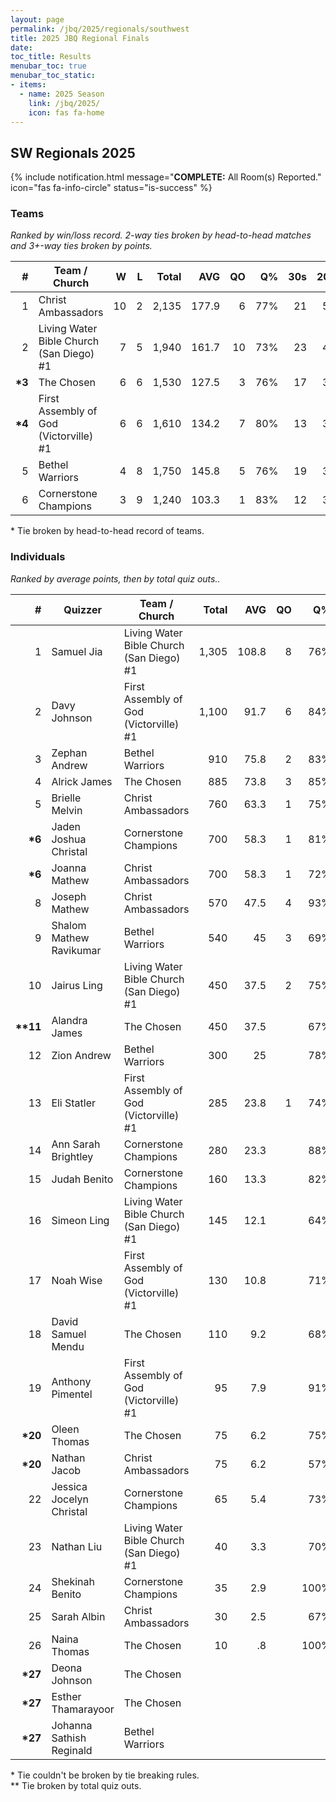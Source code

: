 ```yaml
---
layout: page
permalink: /jbq/2025/regionals/southwest
title: 2025 JBQ Regional Finals
date: 
toc_title: Results
menubar_toc: true
menubar_toc_static:
- items:
  - name: 2025 Season
    link: /jbq/2025/
    icon: fas fa-home
---
```



## SW Regionals 2025

{% include notification.html
   message="<b>COMPLETE:</b> All Room(s) Reported."
   icon="fas fa-info-circle"
   status="is-success" %}


### Teams

*Ranked by win/loss record. 2-way ties broken by head-to-head matches and 3+-way ties broken by points.*

| # | Team / Church | W | L | Total | AVG | QO | Q% | 30s | 20s | 10s |
|--:|---|--:|--:|--:|--:|--:|--:|--:|--:|--:|
| 1 | Christ Ambassadors | 10 | 2 | 2,135 | 177.9 | 6 | 77% | 21 | 58 | 69 |
| 2 | Living Water Bible Church (San Diego) #1 | 7 | 5 | 1,940 | 161.7 | 10 | 73% | 23 | 45 | 65 |
| **\*3** | The Chosen | 6 | 6 | 1,530 | 127.5 | 3 | 76% | 17 | 38 | 51 |
| **\*4** | First Assembly of God (Victorville) #1 | 6 | 6 | 1,610 | 134.2 | 7 | 80% | 13 | 38 | 60 |
| 5 | Bethel Warriors | 4 | 8 | 1,750 | 145.8 | 5 | 76% | 19 | 39 | 64 |
| 6 | Cornerstone Champions | 3 | 9 | 1,240 | 103.3 | 1 | 83% | 12 | 31 | 42 |

\* Tie broken by head-to-head record of teams.

### Individuals

*Ranked by average points, then by total quiz outs..*

| # | Quizzer | Team / Church | Total | AVG | QO | Q% | 30s | 20s | 10s |
|--:|---|---|--:|--:|--:|--:|--:|--:|--:|
| 1 | Samuel Jia | Living Water Bible Church (San Diego) #1 | 1,305 | 108.8 | 8 | 76% | 23 | 36 | 5 |
| 2 | Davy Johnson | First Assembly of God (Victorville) #1 | 1,100 | 91.7 | 6 | 84% | 13 | 33 | 11 |
| 3 | Zephan Andrew | Bethel Warriors | 910 | 75.8 | 2 | 83% | 19 | 21 |  |
| 4 | Alrick James | The Chosen | 885 | 73.8 | 3 | 85% | 12 | 16 | 25 |
| 5 | Brielle Melvin | Christ Ambassadors | 760 | 63.3 | 1 | 75% | 8 | 34 |  |
| **\*6** | Jaden Joshua Christal | Cornerstone Champions | 700 | 58.3 | 1 | 81% | 12 | 22 |  |
| **\*6** | Joanna Mathew | Christ Ambassadors | 700 | 58.3 | 1 | 72% | 13 | 23 |  |
| 8 | Joseph Mathew | Christ Ambassadors | 570 | 47.5 | 4 | 93% |  | 1 | 53 |
| 9 | Shalom Mathew Ravikumar | Bethel Warriors | 540 | 45 | 3 | 69% |  | 18 | 29 |
| 10 | Jairus Ling | Living Water Bible Church (San Diego) #1 | 450 | 37.5 | 2 | 75% |  | 9 | 32 |
| **\*\*11** | Alandra James | The Chosen | 450 | 37.5 |  | 67% | 5 | 21 | 4 |
| 12 | Zion Andrew | Bethel Warriors | 300 | 25 |  | 78% |  |  | 35 |
| 13 | Eli Statler | First Assembly of God (Victorville) #1 | 285 | 23.8 | 1 | 74% |  | 4 | 25 |
| 14 | Ann Sarah Brightley | Cornerstone Champions | 280 | 23.3 |  | 88% |  |  | 30 |
| 15 | Judah Benito | Cornerstone Champions | 160 | 13.3 |  | 82% |  | 9 |  |
| 16 | Simeon Ling | Living Water Bible Church (San Diego) #1 | 145 | 12.1 |  | 64% |  |  | 21 |
| 17 | Noah Wise | First Assembly of God (Victorville) #1 | 130 | 10.8 |  | 71% |  | 1 | 14 |
| 18 | David Samuel Mendu | The Chosen | 110 | 9.2 |  | 68% |  | 1 | 12 |
| 19 | Anthony Pimentel | First Assembly of God (Victorville) #1 | 95 | 7.9 |  | 91% |  |  | 10 |
| **\*20** | Oleen Thomas | The Chosen | 75 | 6.2 |  | 75% |  |  | 9 |
| **\*20** | Nathan Jacob | Christ Ambassadors | 75 | 6.2 |  | 57% |  |  | 12 |
| 22 | Jessica Jocelyn Christal | Cornerstone Champions | 65 | 5.4 |  | 73% |  |  | 8 |
| 23 | Nathan Liu | Living Water Bible Church (San Diego) #1 | 40 | 3.3 |  | 70% |  |  | 7 |
| 24 | Shekinah Benito | Cornerstone Champions | 35 | 2.9 |  | 100% |  |  | 4 |
| 25 | Sarah Albin | Christ Ambassadors | 30 | 2.5 |  | 67% |  |  | 4 |
| 26 | Naina Thomas | The Chosen | 10 | .8 |  | 100% |  |  | 1 |
| **\*27** | Deona Johnson | The Chosen |  |  |  |  |  |  |  |
| **\*27** | Esther Thamarayoor | The Chosen |  |  |  |  |  |  |  |
| **\*27** | Johanna Sathish Reginald | Bethel Warriors |  |  |  |  |  |  |  |

\* Tie couldn't be broken by tie breaking rules.\
\*\* Tie broken by total quiz outs.

